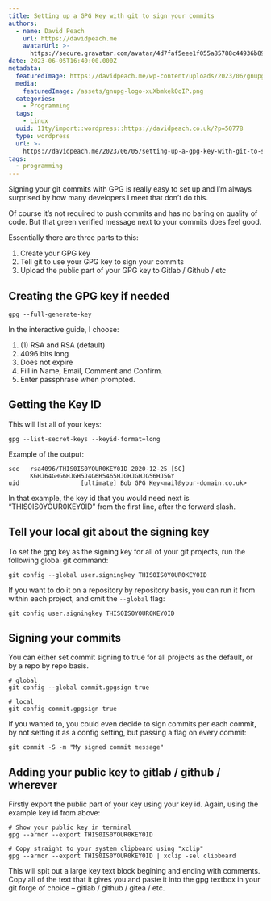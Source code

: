 ```yaml
---
title: Setting up a GPG Key with git to sign your commits
authors:
  - name: David Peach
    url: https://davidpeach.me
    avatarUrl: >-
      https://secure.gravatar.com/avatar/4d7faf5eee1f055a85788c44936b8995eaab6dfb004e7854ec747ccb272e91ee?s=96&d=mm&r=g
date: 2023-06-05T16:40:00.000Z
metadata:
  featuredImage: https://davidpeach.me/wp-content/uploads/2023/06/gnupg-logo.png
  media:
    featuredImage: /assets/gnupg-logo-xuXbmkek0oIP.png
  categories:
    - Programming
  tags:
    - Linux
  uuid: 11ty/import::wordpress::https://davidpeach.co.uk/?p=50778
  type: wordpress
  url: >-
    https://davidpeach.me/2023/06/05/setting-up-a-gpg-key-with-git-to-sign-your-commits/
tags:
  - programming
---
```

Signing your git commits with GPG is really easy to set up and I’m always surprised by how many developers I meet that don’t do this.

Of course it’s not required to push commits and has no baring on quality of code. But that green verified message next to your commits does feel good.

Essentially there are three parts to this:

1.  Create your GPG key
2.  Tell git to use your GPG key to sign your commits
3.  Upload the public part of your GPG key to Gitlab / Github / etc

## Creating the GPG key if needed

```
gpg --full-generate-key
```

In the interactive guide, I choose:

1.  (1) RSA and RSA (default)
2.  4096 bits long
3.  Does not expire
4.  Fill in Name, Email, Comment and Confirm.
5.  Enter passphrase when prompted.

## Getting the Key ID

This will list all of your keys:

```
gpg --list-secret-keys --keyid-format=long
```

Example of the output:

```
sec   rsa4096/THIS0IS0YOUR0KEY0ID 2020-12-25 [SC]
      KGHJ64GHG6HJGH5J4G6H5465HJGHJGHJG56HJ5GY
uid                 [ultimate] Bob GPG Key<mail@your-domain.co.uk>
```

In that example, the key id that you would need next is “THIS0IS0YOUR0KEY0ID” from the first line, after the forward slash.

## Tell your local git about the signing key

To set the gpg key as the signing key for all of your git projects, run the following global git command:

```
git config --global user.signingkey THIS0IS0YOUR0KEY0ID
```

If you want to do it on a repository by repository basis, you can run it from within each project, and omit the `--global` flag:

```
git config user.signingkey THIS0IS0YOUR0KEY0ID
```

## Signing your commits

You can either set commit signing to true for all projects as the default, or by a repo by repo basis.

```
# global
git config --global commit.gpgsign true

# local
git config commit.gpgsign true
```

If you wanted to, you could even decide to sign commits per each commit, by not setting it as a config setting, but passing a flag on every commit:

```
git commit -S -m "My signed commit message"
```

## Adding your public key to gitlab / github / wherever

Firstly export the public part of your key using your key id. Again, using the example key id from above:

```
# Show your public key in terminal
gpg --armor --export THIS0IS0YOUR0KEY0ID

# Copy straight to your system clipboard using "xclip"
gpg --armor --export THIS0IS0YOUR0KEY0ID | xclip -sel clipboard
```

This will spit out a large key text block begining and ending with comments. Copy all of the text that it gives you and paste it into the gpg textbox in your git forge of choice – gitlab / github / gitea / etc.
